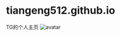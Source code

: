 # tiangeng512.github.io
TG的个人主页
![avatar](https://modao.cc/uploads4/images/5021/50216394/v2_qbyjjv.png)
